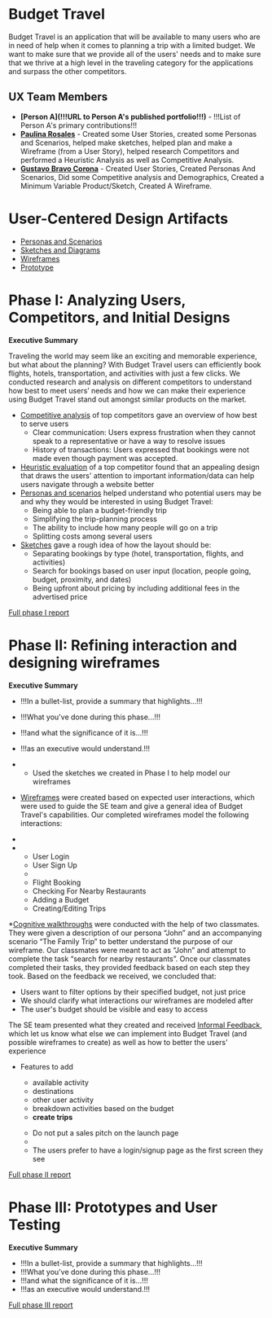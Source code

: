 # Budget Travel

Budget Travel is an application that will be available to many users who are in need of help when it comes to planning a trip with a limited budget. We want to make sure that we provide all of the users' needs and to make sure that we thrive at a high level in the traveling category for the applications and surpass the other competitors.

## UX Team Members

* **[Person A](!!!URL to Person A's published portfolio!!!)** - !!!List of Person A's primary contributions!!!
* **[Paulina Rosales](https://usabilityengineering.github.io/ux-portfolio-rosalep/)** - Created some User Stories, created some Personas and Scenarios, helped make sketches, helped plan and make a Wireframe (from a User Story), helped research Competitors and performed a Heuristic Analysis as well as Competitive Analysis. 
* **[Gustavo Bravo Corona](https://github.com/UsabilityEngineering/ux-portfolio-gabravocorona)** - Created User Stories, Created Personas And Scenarios, Did some Competitive analysis and Demographics, Created a Minimum Variable Product/Sketch, Created A Wireframe.

# User-Centered Design Artifacts
 
<!--!!!For the following, add a PDF of your artifact to the repository and replace the # with the file name!!! -->

* [Personas and Scenarios](personas/)
* [Sketches and Diagrams](sketches/)
* [Wireframes](wireframes/)
* [Prototype](#)

# Phase I: Analyzing Users, Competitors, and Initial Designs

**Executive Summary**

Traveling the world may seem like an exciting and memorable experience, but what about the planning? With Budget Travel users can efficiently book flights, hotels, transportation, and activities with just a few clicks. We conducted research and analysis on different competitors to understand how best to meet users’ needs and how we can make their experience using Budget Travel stand out amongst similar products on the market. 
 - <u>Competitive analysis</u> of top competitors gave an overview of how best to serve users
      - Clear communication: Users express frustration when they cannot speak to a representative or have a way to resolve issues
      - History of transactions: Users expressed that bookings were not made even though payment was accepted. 
 - <u>Heuristic evaluation</u> of a top competitor found that an appealing design that draws the users' attention to important information/data can help users navigate through a website better
 - <u>Personas and scenarios</u> helped understand who potential users may be and why they would be interested in using Budget Travel:
      - Being able to plan a budget-friendly trip
      - Simplifying the trip-planning process
      - The ability to include how many people will go on a trip
      - Splitting costs among several users
- <u>Sketches</u> gave a rough idea of how the layout should be:
  <ul>
    <li>Separating bookings by type (hotel, transportation, flights, and activities)</li>
    <li>Search for bookings based on user input (location, people going, budget, proximity, and dates)</li>
    <li>Being upfront about pricing by including additional fees in the advertised price</li>
  </ul>
[Full phase I report](phaseI/)

# Phase II: Refining interaction and designing wireframes

**Executive Summary**

* !!!In a bullet-list, provide a summary that highlights...!!!
* !!!What you've done during this phase...!!!
* !!!and what the significance of it is...!!!
* !!!as an executive would understand.!!!

* - Used the sketches we created in Phase I to help model our wireframes 
* <u>Wireframes</u> were created based on expected user interactions, which were used to guide the SE team and give a general idea of Budget Travel's capabilities. Our completed wireframes model the following interactions:
*
* <ul>
    <li>User Login</li>
    <li>User Sign Up<li>
    <li>Flight Booking</li>
    <li>Checking For Nearby Restaurants</li>
    <li>Adding a Budget</li>
    <li>Creating/Editing Trips</li>
</ul>
*<u>Cognitive walkthroughs</u> were conducted with the help of two classmates. They were given a description of our persona “John” and an accompanying scenario “The Family Trip” to better understand the purpose of our wireframe. Our classmates were meant to act as “John” and attempt to complete the task “search for nearby restaurants”. Once our classmates completed their tasks, they provided feedback based on each step they took. Based on the feedback we received, we concluded that:
<ul>
 <li> Users want to filter options by their specified budget, not just price</li>
 <li>We should clarify what interactions our wireframes are modeled after</li>
 <li>The user's budget should be visible and easy to access</li>
</ul>
The SE team presented what they created and received <u>Informal Feedback</u>, which let us know what else we can implement into Budget Travel (and possible wireframes to create) as well as how to better the users' experience
<ul>
 <li>Features to add</li>
 <ul>
  <li>available activity</li>
  <li>destinations</li>
  <li>other user activity</li>
  <li>breakdown activities based on the budget</li>
  <li><strong>create trips</strong></li>
 </ul>
 <ul>
  <li> Do not put a sales pitch on the launch page</li>
  <li><li> The users prefer to have a login/signup page as the first screen they see</li></li>
 </ul>
</ul>
   

[Full phase II report](phaseII/)

# Phase III: Prototypes and User Testing

**Executive Summary**

* !!!In a bullet-list, provide a summary that highlights...!!!
* !!!What you've done during this phase...!!!
* !!!and what the significance of it is...!!!
* !!!as an executive would understand.!!!

[Full phase III report](phaseIII/)
